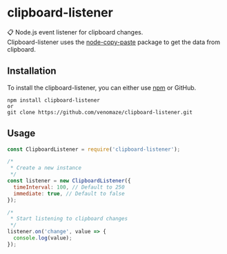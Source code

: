 # clipboard-listener

📋 Node.js event listener for clipboard changes.  
Clipboard-listener uses the [node-copy-paste](https://github.com/xavi-/node-copy-paste) package to get the data from clipboard.

## Installation

To install the clipboard-listener, you can either use [npm](https://npmjs.com/package/clipboard-listener) or GitHub.

```
npm install clipboard-listener
or
git clone https://github.com/venomaze/clipboard-listener.git
```

## Usage

```js
const ClipboardListener = require('clipboard-listener');

/*
 * Create a new instance
 */
const listener = new ClipboardListener({
  timeInterval: 100, // Default to 250
  immediate: true, // Default to false
});

/*
 * Start listening to clipboard changes
 */
listener.on('change', value => {
  console.log(value);
});
```
